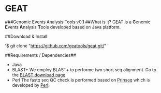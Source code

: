 # GEAT 
###Genomic Events Analysis Tools v0.1
##What is it?
GEAT is a **G**enomic **E**vents **A**nalysis **T**ools developed based on Java platform.

##Download & Install

'$ git clone "https://github.com/geatools/geat.git/" '

##Requirements / Dependencies##
- Java    
- BLAST+  We employ BLAST+ to performe two short seq alignment. Go to the [BLAST download page](http://blast.ncbi.nlm.nih.gov/Blast.cgi?CMD=Web&PAGE_TYPE=BlastDocs&DOC_TYPE=Download)
- Perl  The fastq seq QC check is performed based on [Prinseq](http://prinseq.sourceforge.net/) which is developed by [Perl](https://www.perl.org/). 